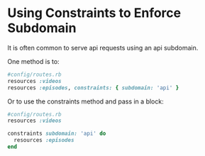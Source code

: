 # Using Constraints to Enforce Subdomain
It is often common to serve api requests using an api subdomain.

One method is to:
```ruby
#config/routes.rb
resources :videos
resources :episodes, constraints: { subdomain: 'api' }
```

Or to use the constraints method and pass in a block:
```ruby
#config/routes.rb
resources :videos

constraints subdomain: 'api' do
  resources :episodes
end

